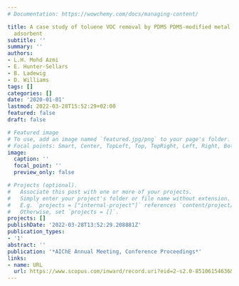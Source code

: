```yaml
---
# Documentation: https://wowchemy.com/docs/managing-content/

title: A case study of toluene VOC removal by PDMS PDMS-modified metal organic framework
  adsorbent
subtitle: ''
summary: ''
authors:
- L.H. Mohd Azmi
- E. Hunter-Sellars
- B. Ladewig
- D. Williams
tags: []
categories: []
date: '2020-01-01'
lastmod: 2022-03-28T15:52:29+02:00
featured: false
draft: false

# Featured image
# To use, add an image named `featured.jpg/png` to your page's folder.
# Focal points: Smart, Center, TopLeft, Top, TopRight, Left, Right, BottomLeft, Bottom, BottomRight.
image:
  caption: ''
  focal_point: ''
  preview_only: false

# Projects (optional).
#   Associate this post with one or more of your projects.
#   Simply enter your project's folder or file name without extension.
#   E.g. `projects = ["internal-project"]` references `content/project/deep-learning/index.md`.
#   Otherwise, set `projects = []`.
projects: []
publishDate: '2022-03-28T13:52:29.208881Z'
publication_types:
- '1'
abstract: ''
publication: '*AIChE Annual Meeting, Conference Proceedings*'
links:
- name: URL
  url: https://www.scopus.com/inward/record.uri?eid=2-s2.0-85106154636&partnerID=40&md5=f2273ad427c416db6db0aa7c78299327
---
```

